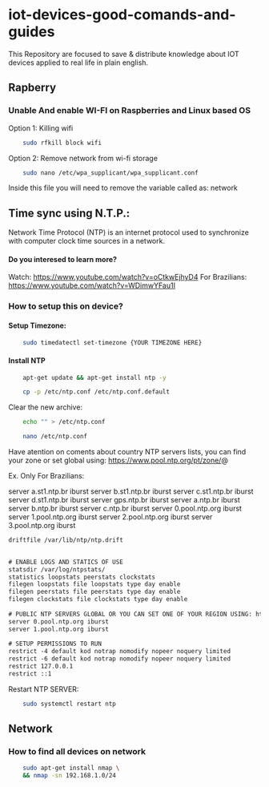 # iot-devices-good-comands-and-guides

This Repository are focused to save & distribute knowledge about IOT devices applied to real life in plain english.

## Rapberry

### Unable And enable WI-FI on Raspberries and Linux based OS

Option 1: Killing wifi
```sh
    sudo rfkill block wifi
```

Option 2: Remove network from wi-fi storage

```sh
    sudo nano /etc/wpa_supplicant/wpa_supplicant.conf
```

Inside this file you will need to remove the variable called as: network

## Time sync using N.T.P.:

Network Time Protocol (NTP) is an internet protocol used to synchronize with computer clock time sources in a network.

#### Do you interesed to learn more?

Watch: <https://www.youtube.com/watch?v=oCtkwEjhyD4>
For Brazilians: <https://www.youtube.com/watch?v=WDimwYFau1I>

### How to setup this on device?

#### Setup Timezone:

```sh
    sudo timedatectl set-timezone {YOUR TIMEZONE HERE}
```

#### Install NTP

```sh
    apt-get update && apt-get install ntp -y
```


```sh
    cp -p /etc/ntp.conf /etc/ntp.conf.default
```

Clear the new archive:


```sh
    echo "" > /etc/ntp.conf
```

```sh
    nano /etc/ntp.conf
```

Have atention on coments about country NTP servers lists, you can find your zone or set global using: <https://www.pool.ntp.org/pt/zone/>@

Ex. Only For Brazilians:

server a.st1.ntp.br iburst
server b.st1.ntp.br iburst
server c.st1.ntp.br iburst
server d.st1.ntp.br iburst
server gps.ntp.br iburst
server a.ntp.br iburst
server b.ntp.br iburst
server c.ntp.br iburst
server 0.pool.ntp.org iburst
server 1.pool.ntp.org iburst
server 2.pool.ntp.org iburst
server 3.pool.ntp.org iburst

```txt
driftfile /var/lib/ntp/ntp.drift
 

# ENABLE LOGS AND STATICS OF USE
statsdir /var/log/ntpstats/
statistics loopstats peerstats clockstats
filegen loopstats file loopstats type day enable
filegen peerstats file peerstats type day enable
filegen clockstats file clockstats type day enable
 
# PUBLIC NTP SERVERS GLOBAL OR YOU CAN SET ONE OF YOUR REGION USING: https://www.pool.ntp.org/pt/zone/
server 0.pool.ntp.org iburst
server 1.pool.ntp.org iburst
 
# SETUP PERMISSIONS TO RUN
restrict -4 default kod notrap nomodify nopeer noquery limited
restrict -6 default kod notrap nomodify nopeer noquery limited
restrict 127.0.0.1
restrict ::1
```

Restart NTP SERVER:
```sh
    sudo systemctl restart ntp
```

## Network
### How to find all devices on network

```sh
    sudo apt-get install nmap \
    && nmap -sn 192.168.1.0/24
```